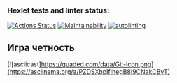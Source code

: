 ### Hexlet tests and linter status:
[![Actions Status](https://github.com/Largebro/backend-project-lvl1/workflows/hexlet-check/badge.svg)](https://github.com/Largebro/backend-project-lvl1/actions)
[![Maintainability](https://api.codeclimate.com/v1/badges/a99a88d28ad37a79dbf6/maintainability)](https://codeclimate.com/github/codeclimate/codeclimate/maintainability)
[![autolinting](https://github.com/Largebro/backend-project-lvl1/actions/workflows/node.js.yml/badge.svg)](https://github.com/Largebro/backend-project-lvl1/actions/workflows/linter.yml)

## Игра четность 
[![asciicast]https://quaded.com/data/Git-Icon.png](https://asciinema.org/a/PZDSXbpIfIhegB8I9CNakCBvT)
